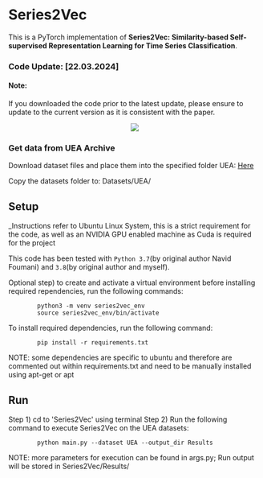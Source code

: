 # Series2Vec
This is a PyTorch implementation of
**Series2Vec: Similarity-based Self-supervised Representation Learning for Time Series Classification**.
### Code Update: [22.03.2024]
#### Note:
If you downloaded the code prior to the latest update, please ensure to update to the current version as it is consistent with the paper.

<p align="center">
    <img src="Fig/Series2Vec_01.png">
</p> 

### Get data from UEA Archive 
Download dataset files and place them into the specified folder
UEA: [Here](https://www.timeseriesclassification.com/aeon-toolkit/Archives/Multivariate2018_ts.zip)

Copy the datasets folder to: Datasets/UEA/

## Setup

_Instructions refer to Ubuntu Linux System, this is a strict requirement for the code, as well as an NVIDIA GPU enabled machine as Cuda is required for the project

This code has been tested with `Python 3.7`(by original author Navid Foumani) and `3.8`(by original author and myself).

Optional step) to create and activate a virtual environment before installing required rependencies, run the following commands:

            python3 -m venv series2vec_env
            source series2vec_env/bin/activate
            
To install required dependencies, run the following command:

            pip install -r requirements.txt
            
NOTE: some dependencies are specific to ubuntu and therefore are commented out within requirements.txt and need to be manually installed using apt-get or apt

## Run


Step 1) cd to 'Series2Vec' using terminal
Step 2) Run the following command to execute Series2Vec on the UEA datasets: 

            python main.py --dataset UEA --output_dir Results
            
NOTE: more parameters for execution can be found in args.py; Run output will be stored in Series2Vec/Results/

